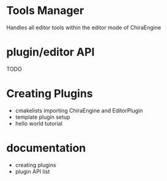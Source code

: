 # Tools Manager
Handles all editor tools within the editor mode of ChiraEngine

# plugin/editor API
TODO

# Creating Plugins
- cmakelists importing ChiraEngine and EditorPlugin
- template plugin setup
- hello world tutorial

# documentation
- creating plugins
- plugin API list